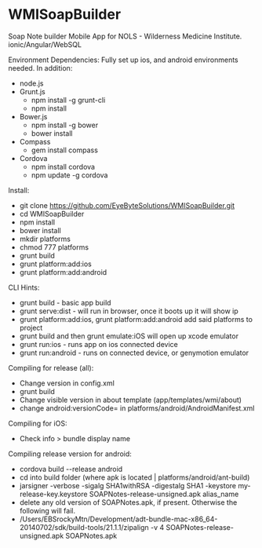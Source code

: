 WMISoapBuilder
==============

Soap Note builder Mobile App for NOLS - Wilderness Medicine Institute. ionic/Angular/WebSQL

Environment Dependencies:
Fully set up ios, and android environments needed. In addition:
- node.js
- Grunt.js
   - npm install -g grunt-cli
   - npm install
- Bower.js
   - npm install -g bower
   - bower install
- Compass 
   - gem install compass
- Cordova
   - npm install cordova
   - npm update -g cordova
 
Install:
- git clone https://github.com/EyeByteSolutions/WMISoapBuilder.git
- cd WMISoapBuilder
- npm install
- bower install
- mkdir platforms
- chmod 777 platforms
- grunt build
- grunt platform:add:ios
- grunt platform:add:android

CLI Hints:
- grunt build - basic app build
- grunt serve:dist  -  will run in browser, once it boots up it will show ip
- grunt platform:add:ios, grunt platform:add:android add said platforms to project
- grunt build and then grunt emulate:iOS will open up xcode emulator
- grunt run:ios - runs app on ios connected device
- grunt run:android - runs on connected device, or genymotion emulator

Compiling for release (all):
- Change version in config.xml
- grunt build
- Change visible version in about template (app/templates/wmi/about)
- change android:versionCode= in platforms/android/AndroidManifest.xml

Compiling for iOS:
- Check info > bundle display name

Compiling release version for android:
- cordova build --release android
- cd into build folder (where apk is located | platforms/android/ant-build)
- jarsigner -verbose -sigalg SHA1withRSA -digestalg SHA1 -keystore my-release-key.keystore SOAPNotes-release-unsigned.apk alias_name
- delete any old version of SOAPNotes.apk, if present. Otherwise the following will fail.
- /Users/EBSrockyMtn/Development/adt-bundle-mac-x86_64-20140702/sdk/build-tools/21.1.1/zipalign -v 4 SOAPNotes-release-unsigned.apk SOAPNotes.apk


